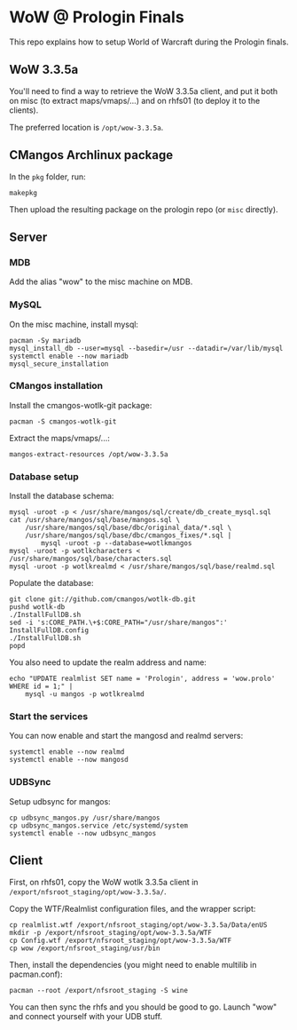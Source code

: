# WoW @ Prologin Finals

This repo explains how to setup World of Warcraft during the Prologin finals.

## WoW 3.3.5a

You'll need to find a way to retrieve the WoW 3.3.5a client, and put it both on
misc (to extract maps/vmaps/...) and on rhfs01 (to deploy it to the clients).

The preferred location is `/opt/wow-3.3.5a`.

## CMangos Archlinux package

In the `pkg` folder, run:

    makepkg

Then upload the resulting package on the prologin repo (or `misc` directly).

## Server

### MDB

Add the alias "wow" to the misc machine on MDB.

### MySQL

On the misc machine, install mysql:

    pacman -Sy mariadb
    mysql_install_db --user=mysql --basedir=/usr --datadir=/var/lib/mysql
    systemctl enable --now mariadb
    mysql_secure_installation

### CMangos installation

Install the cmangos-wotlk-git package:

    pacman -S cmangos-wotlk-git

Extract the maps/vmaps/...:

    mangos-extract-resources /opt/wow-3.3.5a

### Database setup

Install the database schema:

    mysql -uroot -p < /usr/share/mangos/sql/create/db_create_mysql.sql
    cat /usr/share/mangos/sql/base/mangos.sql \
        /usr/share/mangos/sql/base/dbc/original_data/*.sql \
        /usr/share/mangos/sql/base/dbc/cmangos_fixes/*.sql |
            mysql -uroot -p --database=wotlkmangos
    mysql -uroot -p wotlkcharacters < /usr/share/mangos/sql/base/characters.sql
    mysql -uroot -p wotlkrealmd < /usr/share/mangos/sql/base/realmd.sql

Populate the database:

    git clone git://github.com/cmangos/wotlk-db.git
    pushd wotlk-db
    ./InstallFullDB.sh
    sed -i 's:CORE_PATH.\+$:CORE_PATH="/usr/share/mangos":' InstallFullDB.config
    ./InstallFullDB.sh
    popd

You also need to update the realm address and name:

    echo "UPDATE realmlist SET name = 'Prologin', address = 'wow.prolo' WHERE id = 1;" |
        mysql -u mangos -p wotlkrealmd

### Start the services

You can now enable and start the mangosd and realmd servers:

    systemctl enable --now realmd
    systemctl enable --now mangosd

### UDBSync

Setup udbsync for mangos:

    cp udbsync_mangos.py /usr/share/mangos
    cp udbsync_mangos.service /etc/systemd/system
    systemctl enable --now udbsync_mangos

## Client

First, on rhfs01, copy the WoW wotlk 3.3.5a client in
`/export/nfsroot_staging/opt/wow-3.3.5a/`.

Copy the WTF/Realmlist configuration files, and the wrapper script:

    cp realmlist.wtf /export/nfsroot_staging/opt/wow-3.3.5a/Data/enUS
    mkdir -p /export/nfsroot_staging/opt/wow-3.3.5a/WTF
    cp Config.wtf /export/nfsroot_staging/opt/wow-3.3.5a/WTF
    cp wow /export/nfsroot_staging/usr/bin

Then, install the dependencies (you might need to enable multilib in
pacman.conf):

    pacman --root /export/nfsroot_staging -S wine

You can then sync the rhfs and you should be good to go. Launch "wow" and
connect yourself with your UDB stuff.
